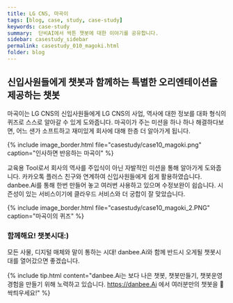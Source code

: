 ```yaml
---
title: LG CNS, 마곡이
tags: [blog, case, study, case-study]
keywords: case-study
summary:  단비AI에서 싹튼 챗봇에 대한 이야기를 공유합니다.
sidebar: casestudy_sidebar
permalink: casestudy_010_magoki.html
folder: blog
---
```



## 신입사원들에게 챗봇과 함께하는 특별한 오리엔테이션을 제공하는 챗봇
마곡이는 LG CNS의 신입사원들에게 LG CNS의 사업, 역사에 대한 정보를 대화 형식의 퀴즈로 스스로 알아갈 수 있게 도와줍니다. 
마곡이가 주는 미션을 하나 하나 해결하다보면, 어느 샌가 소프트하고 재미있게 회사에 대해 한층 더 알아가게 됩니다.

{% include image_border.html file="casestudy/case10_magoki.png" caption="인사하면 반응하는 마곡이" %}

교육용 Tool로서 회사의 역사를 주입식이 아닌 자발적인 미션을 통해 알아가게 도와줍니다. 카카오톡 플러스 친구와 연계하여 신입사원들에게 쉽게 활용하였습니다. danbee.Ai를 통해 한번 만들어 놓고 여러번 사용하고 있으며 수정보완이 쉽습니다. 시즌성이 있는 서비스이기에 클라우드 서비스와 더 궁합이 잘 맞았습니다.

{% include image_border.html file="casestudy/case10_magoki_2.PNG" caption="마곡이의 퀴즈" %}

### 함께해요! 챗봇시대:)
모든 사물, 디지털 매체와 말이 통하는 시대! 
danbee.Ai와 함께 반드시 오게될 챗봇시대를 열어갔으면 좋겠습니다.

{% include tip.html content="danbee.Ai는 보다 나은 챗봇, 챗봇만들기, 챗봇운영 경험을 만들기 위해 노력하고 있습니다. https://danbee.Ai 에서 여러분만의 챗봇을 🌱싹틔우세요!" %}
